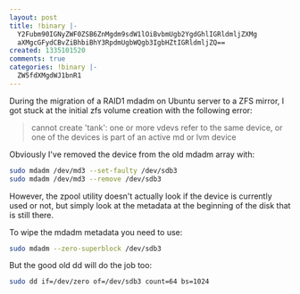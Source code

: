 ```yaml
---
layout: post
title: !binary |-
  Y2Fubm90IGNyZWF0ZSB6ZnMgdm9sdW1lOiBvbmUgb2YgdGhlIGRldmljZXMg
  aXMgcGFydCBvZiBhbiBhY3RpdmUgbWQgb3IgbHZtIGRldmljZQ==
created: 1335101520
comments: true
categories: !binary |-
  ZW5fdXMgdWJ1bnR1
---
```

During the migration of a RAID1 mdadm on Ubuntu server to a ZFS mirror, I got stuck at the initial zfs volume creation with the following error:

<blockquote>cannot create 'tank': one or more vdevs refer to the same device, or one of the devices is part of an active md or lvm device</blockquote>

Obviously I've removed the device from the old mdadm array with:

``` bash
sudo mdadm /dev/md3 --set-faulty /dev/sdb3
sudo mdadm /dev/md3 --remove /dev/sdb3
```

However, the zpool utility doesn't actually look if the device is currently used or not, but simply look at the metadata at the beginning of the disk that is still there.

To wipe the mdadm metadata you need to use:
``` bash
sudo mdadm --zero-superblock /dev/sdb3
```

But the good old dd will do the job too:
``` bash
sudo dd if=/dev/zero of=/dev/sdb3 count=64 bs=1024
```
